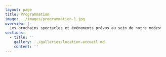 ```yaml
---
layout: page
title: Programmation
image: ../images/programmation-1.jpg
overview: |-
  Les prochains spectacles et événements prévus au sein de notre modeste écrin.
sections:
  - title: ''
    gallery: ../galleries/location-accueil.md
    content: ''
---
```

